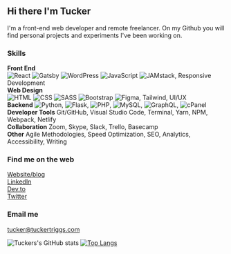 ## Hi there I'm Tucker

I'm a front-end web developer and remote freelancer. On my Github you will find personal projects and experiments I've been working on. 

### Skills
**Front End**  
![React](https://img.shields.io/badge/-React-111?&logo=React) ![Gatsby](https://img.shields.io/badge/-Gatsby-111?&logo=Gatsby) ![WordPress](https://img.shields.io/badge/-WordPress-111?&logo=WordPress) ![JavaScript](https://img.shields.io/badge/-JavaScript-111?&logo=JavaScript) ![JAMstack](https://img.shields.io/badge/-jamstack-111?&logo=jamstack), Responsive Development  
**Web Design**  
![HTML](https://img.shields.io/badge/-html5-111?&logo=html5) ![CSS](https://img.shields.io/badge/-css-111?&logo=css3) ![SASS](https://img.shields.io/badge/-sass-111?&logo=sass) ![Bootstrap](https://img.shields.io/badge/-bootstrap-111?&logo=bootstrap]) ![Figma](https://img.shields.io/badge/-figma-111?&logo=figma), Tailwind, UI/UX  
**Backend** ![Python](https://img.shields.io/badge/-python-111?&logo=python), ![Flask](https://img.shields.io/badge/-flask-111?&logo=flask), ![PHP](https://img.shields.io/badge/-php-111?&logo=php), ![MySQL](https://img.shields.io/badge/-mysql-111?&logo=mysql), ![GraphQL](https://img.shields.io/badge/-graphql-111?&logo=graphql), ![cPanel](https://img.shields.io/badge/-cpanel-111?&logo=cpanel)  
**Developer Tools** Git/GitHub, Visual Studio Code, Terminal, Yarn, NPM, Webpack, Netlify  
**Collaboration** Zoom, Skype, Slack, Trello, Basecamp  
**Other** Agile Methodologies, Speed Optimization, SEO, Analytics, Accessibility, Writing

### Find me on the web
[Website/blog](https://www.tuckertriggs.com)  
[LinkedIn](https://www.linkedin.com/in/tuckertriggs/)  
[Dev.to](https://dev.to/tuckertriggs)  
[Twitter](https://twitter.com/tuckertriggs)  

### Email me
tucker@tuckertriggs.com

![Tuckers's GitHub stats](https://github-readme-stats.vercel.app/api?username=tuckpuck&count_private=true)
[![Top Langs](https://github-readme-stats.vercel.app/api/top-langs/?username=tuckpuck&layout=compact)](https://github.com/anuraghazra/github-readme-stats)





<!--
### Hi there 👋
**tuckpuck/tuckpuck** is a ✨ _special_ ✨ repository because its `README.md` (this file) appears on your GitHub profile.

Here are some ideas to get you started:

- 🔭 I’m currently working on ...
- 🌱 I’m currently learning ...
- 👯 I’m looking to collaborate on ...
- 🤔 I’m looking for help with ...
- 💬 Ask me about ...
- 📫 How to reach me: ...
- 😄 Pronouns: ...
- ⚡ Fun fact: ...

![Metrics](https://metrics.lecoq.io/tuckpuck?template=classic&config.timezone=America%2FDenver)
-->
